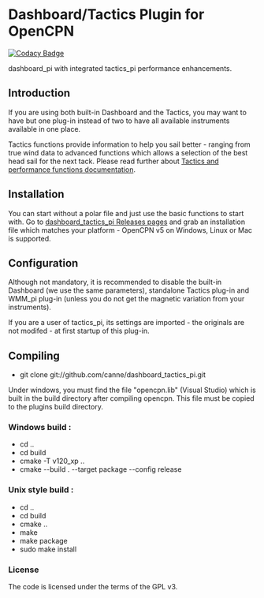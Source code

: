# Dashboard/Tactics Plugin for OpenCPN

[![Codacy Badge](https://api.codacy.com/project/badge/Grade/23e5625c7b5a4aa4a3b3696b5a7795d2)](https://app.codacy.com/app/petri38-github/dashboard_tactics_pi?utm_source=github.com&utm_medium=referral&utm_content=canne/dashboard_tactics_pi&utm_campaign=Badge_Grade_Settings)

dashboard_pi with integrated tactics_pi performance enhancements.

## Introduction

If you are using both built-in Dashboard and the Tactics, you may want to have but one plug-in instead of two to have all available instruments available in one place.

Tactics functions provide information to help you sail better - ranging from true wind data to advanced functions which allows a selection of the best head sail for the next tack. Please read further about [Tactics and performance functions documentation](docs/README.md).

## Installation

You can start without a polar file and just use the basic functions to start with. Go to [dashboard_tactics_pi Releases pages](https://github.com/canne/dashboard_tactics_pi/releases) and grab an installation file which matches your platform - OpenCPN v5 on Windows, Linux or Mac is supported.

## Configuration

Although not mandatory, it is recommended to disable the built-in
Dashboard (we use the same parameters), standalone Tactics plug-in
and WMM_pi plug-in (unless you do not get the magnetic variation
from your instruments).

If you are a user of tactics_pi, its settings are imported - the originals are not modifed - at first startup of this plug-in.
    

## Compiling

* git clone git://github.com/canne/dashboard_tactics_pi.git

Under windows, you must find the file "opencpn.lib" (Visual Studio) which is built in the build directory after compiling opencpn. 
This file must be copied to the plugins build directory.

### Windows build :

* cd ..
* cd build
* cmake  -T v120_xp ..
* cmake --build . --target package --config release

### Unix style build :

* cd ..
* cd build
* cmake ..
* make
* make package
* sudo make install


### License

The code is licensed under the terms of the GPL v3.
